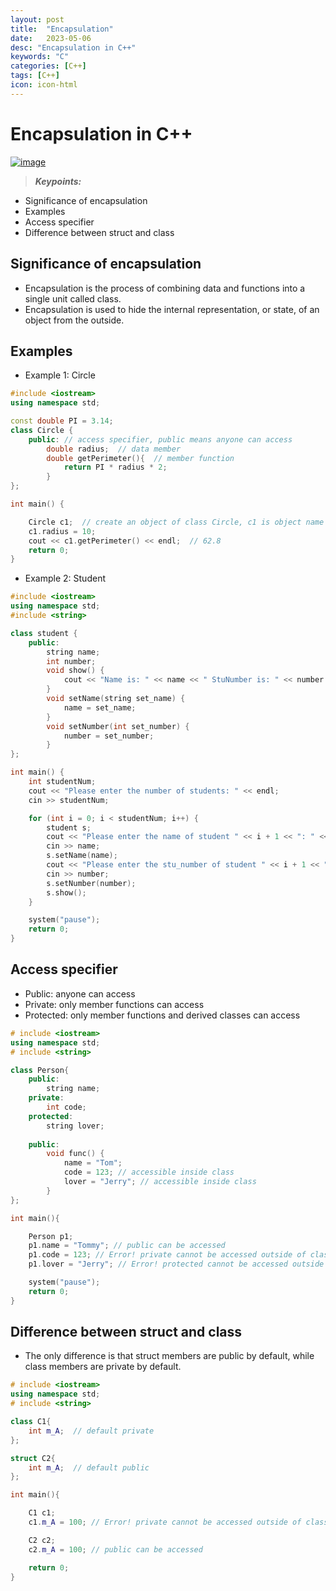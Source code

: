 ```yaml
---
layout: post
title:  "Encapsulation"
date:   2023-05-06
desc: "Encapsulation in C++"
keywords: "C"
categories: [C++]
tags: [C++]
icon: icon-html
---
```


# Encapsulation in C++

[![image](https://www.freeiconspng.com/thumbs/c-logo-icon/c--logo-icon-0.png)](https://www.bilibili.com/video/BV1et411b73Z?p=99)

> **_Keypoints:_**
- Significance of encapsulation
- Examples
- Access specifier
- Difference between struct and class


## Significance of encapsulation
- Encapsulation is the process of combining data and functions into a single unit called class.
- Encapsulation is used to hide the internal representation, or state, of an object from the outside.

## Examples
- Example 1: Circle
```cpp
#include <iostream>
using namespace std;

const double PI = 3.14;
class Circle {
    public: // access specifier, public means anyone can access
        double radius;  // data member
        double getPerimeter(){  // member function
            return PI * radius * 2;
        }
};

int main() {

    Circle c1;  // create an object of class Circle, c1 is object name
    c1.radius = 10;
    cout << c1.getPerimeter() << endl;  // 62.8  
    return 0;
}
```

- Example 2: Student
```cpp
#include <iostream>
using namespace std;
#include <string>

class student {
    public:
        string name;
        int number;
        void show() {
            cout << "Name is: " << name << " StuNumber is: " << number << endl;
        }
        void setName(string set_name) {
            name = set_name;
        }
        void setNumber(int set_number) {
            number = set_number;
        }
};

int main() {
    int studentNum;
    cout << "Please enter the number of students: " << endl;
    cin >> studentNum;

    for (int i = 0; i < studentNum; i++) {
        student s;
        cout << "Please enter the name of student " << i + 1 << ": " << endl;
        cin >> name;
        s.setName(name);
        cout << "Please enter the stu_number of student " << i + 1 << ": " << endl;
        cin >> number;
        s.setNumber(number);
        s.show();
    }

    system("pause");
    return 0;
}
```

## Access specifier
- Public: anyone can access
- Private: only member functions can access
- Protected: only member functions and derived classes can access

```cpp
# include <iostream>
using namespace std;
# include <string>

class Person{
    public:
        string name;
    private:
        int code;
    protected:
        string lover;
    
    public:
        void func() {
            name = "Tom";
            code = 123; // accessible inside class
            lover = "Jerry"; // accessible inside class
        }
};

int main(){

    Person p1;
    p1.name = "Tommy"; // public can be accessed
    p1.code = 123; // Error! private cannot be accessed outside of class
    p1.lover = "Jerry"; // Error! protected cannot be accessed outside of class

    system("pause");
    return 0;
}
```

## Difference between struct and class
- The only difference is that struct members are public by default, while class members are private by default.

```cpp
# include <iostream>
using namespace std; 
# include <string>

class C1{
    int m_A;  // default private
};

struct C2{
    int m_A;  // default public
};

int main(){

    C1 c1;
    c1.m_A = 100; // Error! private cannot be accessed outside of class

    C2 c2;
    c2.m_A = 100; // public can be accessed

    return 0;
}
```